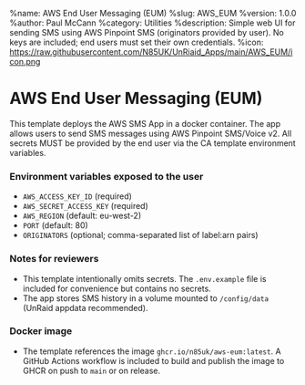 %name: AWS End User Messaging (EUM)
%slug: AWS_EUM
%version: 1.0.0
%author: Paul McCann
%category: Utilities
%description: Simple web UI for sending SMS using AWS Pinpoint SMS (originators provided by user). No keys are included; end users must set their own credentials.
%icon: https://raw.githubusercontent.com/N85UK/UnRiaid_Apps/main/AWS_EUM/icon.png

# AWS End User Messaging (EUM)

This template deploys the AWS SMS App in a docker container. The app allows users to send SMS messages using AWS Pinpoint SMS/Voice v2. All secrets MUST be provided by the end user via the CA template environment variables.

### Environment variables exposed to the user
- `AWS_ACCESS_KEY_ID` (required)
- `AWS_SECRET_ACCESS_KEY` (required)
- `AWS_REGION` (default: eu-west-2)
- `PORT` (default: 80)
- `ORIGINATORS` (optional; comma-separated list of label:arn pairs)

### Notes for reviewers
- This template intentionally omits secrets. The `.env.example` file is included for convenience but contains no secrets.
- The app stores SMS history in a volume mounted to `/config/data` (UnRaid appdata recommended).

### Docker image
- The template references the image `ghcr.io/n85uk/aws-eum:latest`. A GitHub Actions workflow is included to build and publish the image to GHCR on push to `main` or on release.
